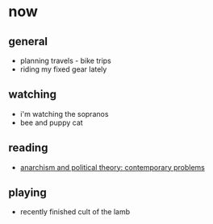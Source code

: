 # now

## general

- planning travels - bike trips
- riding my fixed gear lately

## watching

- i'm watching the sopranos
- bee and puppy cat

## reading

- [anarchism and political theory: contemporary problems](https://theanarchistlibrary.org/library/uri-gordon-anarchism-and-political-theory-contemporary-problems)

## playing

- recently finished cult of the lamb
